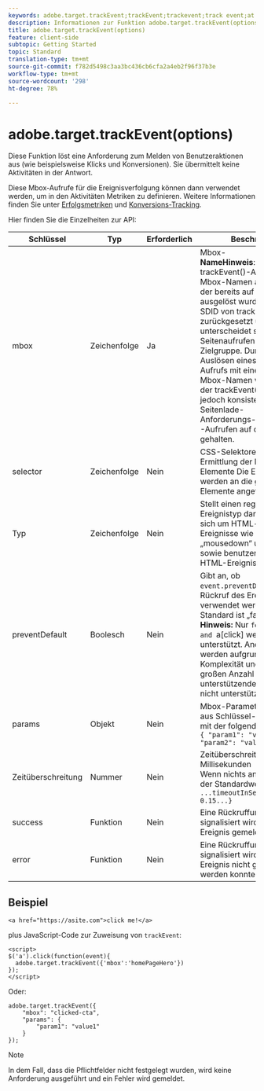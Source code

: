 ```yaml
---
keywords: adobe.target.trackEvent;trackEvent;trackevent;track event;at.js;functions;function;preventDefault;preventdefault;prevent default
description: Informationen zur Funktion adobe.target.trackEvent(options) für die JavaScript-Bibliothek von Adobe Target at.js.
title: adobe.target.trackEvent(options)
feature: client-side
subtopic: Getting Started
topic: Standard
translation-type: tm+mt
source-git-commit: f782d5498c3aa3bc436cb6cfa2a4eb2f96f37b3e
workflow-type: tm+mt
source-wordcount: '298'
ht-degree: 78%

---
```



# adobe.target.trackEvent(options)

Diese Funktion löst eine Anforderung zum Melden von Benutzeraktionen aus (wie beispielsweise Klicks und Konversionen). Sie übermittelt keine Aktivitäten in der Antwort.

Diese Mbox-Aufrufe für die Ereignisverfolgung können dann verwendet werden, um in den Aktivitäten Metriken zu definieren. Weitere Informationen finden Sie unter [Erfolgsmetriken](../../c-activities/r-success-metrics/success-metrics.md#reference_D011575C85DA48E989A244593D9B9924) und [Konversions-Tracking](../../c-implementing-target/c-implementing-target-for-client-side-web/how-to-deployatjs/implementing-target-without-a-tag-manager.md#task_E85D2F64FEB84201A594F2288FABF053).

Hier finden Sie die Einzelheiten zur API:

| Schlüssel | Typ | Erforderlich | Beschreibung |
|--- |--- |--- |--- |
| mbox | Zeichenfolge | Ja | Mbox-<br>**NameHinweis**: Wenn ein trackEvent()-Aufruf mit einem Mbox-Namen ausgelöst wird, der bereits auf der Seite ausgelöst wurde, wird die SDID von trackEvent() zurückgesetzt und unterscheidet sich von den Seitenaufrufen für die Zielgruppe. Durch das Auslösen eines trackEvent()-Aufrufs mit einem anderen Mbox-Namen wird die SDID der trackEvent()-Aufrufe jedoch konsistent mit den Seitenlade-Anforderungs-/TriggerView()-Aufrufen auf der Seite gehalten. |
| selector | Zeichenfolge | Nein | CSS-Selektoren für die Ermittlung der HTML-Elemente Die Ereignislistener werden an die gefundenen Elemente angefügt.. |
| Typ | Zeichenfolge | Nein | Stellt einen registrierten Ereignistyp dar. Dabei kann es sich um HTML-bekannte Ereignisse wie „click“, „mousedown“ und so weiter sowie benutzerdefinierte HTML-Ereignisse handeln. |
| preventDefault | Boolesch | Nein | Gibt an, ob `event.preventDefault()` im Rückruf des Ereignislisteners verwendet werden soll. Standard ist „false“.<br>**Hinweis:** Nur `form[submit] and `a[click] werden unterstützt. Andere Szenarien werden aufgrund der Komplexität und der sehr großen Anzahl an zu unterstützenden Szenarien nicht unterstützt. |
| params | Objekt | Nein | Mbox-Parameter Ein Objekt aus Schlüssel-Wert-Paaren mit der folgenden Struktur:<br>`{ "param1": "value1", "param2": "value2"}` |
| Zeitüberschreitung | Nummer | Nein | Zeitüberschreitung in Millisekunden<br>Wenn nichts angegeben, wird der Standardwert verwendet:<br>`...timeoutInSeconds: 0.15...}` |
| success | Funktion | Nein | Eine Rückruffunktion, mit der signalisiert wird, dass das Ereignis gemeldet wurde |
| error | Funktion | Nein | Eine Rückruffunktion, mit der signalisiert wird, dass das Ereignis nicht gemeldet werden konnte |

## Beispiel

```
<a href="https://asite.com">click me!</a> 
```

plus JavaScript-Code zur Zuweisung von `trackEvent`:

```
<script> 
$('a').click(function(event){ 
  adobe.target.trackEvent({'mbox':'homePageHero'}) 
}); 
</script> 
```

Oder:

```
adobe.target.trackEvent({ 
    "mbox": "clicked-cta", 
    "params": { 
        "param1": "value1" 
    } 
});
```

>[!NOTE]
>
>In dem Fall, dass die Pflichtfelder nicht festgelegt wurden, wird keine Anforderung ausgeführt und ein Fehler wird gemeldet.